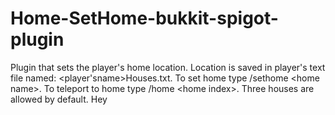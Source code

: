 # Home-SetHome-bukkit-spigot-plugin
Plugin that sets the player's home location. Location is saved in player's text file named: &lt;player'sname>Houses.txt. To set home type /sethome &lt;home name>. To teleport to home type /home &lt;home index>. Three houses are allowed by default.
Hey

